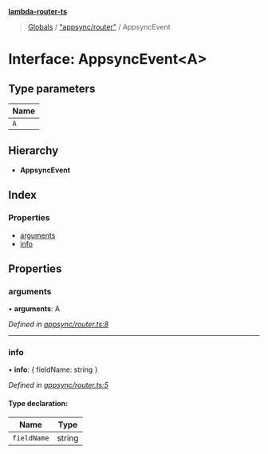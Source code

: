 **[lambda-router-ts](../README.md)**

> [Globals](../globals.md) / ["appsync/router"](../modules/_appsync_router_.md) / AppsyncEvent

# Interface: AppsyncEvent\<A>

## Type parameters

Name |
------ |
`A` |

## Hierarchy

* **AppsyncEvent**

## Index

### Properties

* [arguments](_appsync_router_.appsyncevent.md#arguments)
* [info](_appsync_router_.appsyncevent.md#info)

## Properties

### arguments

•  **arguments**: A

*Defined in [appsync/router.ts:8](https://github.com/supergillis/lambda-router-ts/blob/43899f9/lib/appsync/router.ts#L8)*

___

### info

•  **info**: { fieldName: string  }

*Defined in [appsync/router.ts:5](https://github.com/supergillis/lambda-router-ts/blob/43899f9/lib/appsync/router.ts#L5)*

#### Type declaration:

Name | Type |
------ | ------ |
`fieldName` | string |
